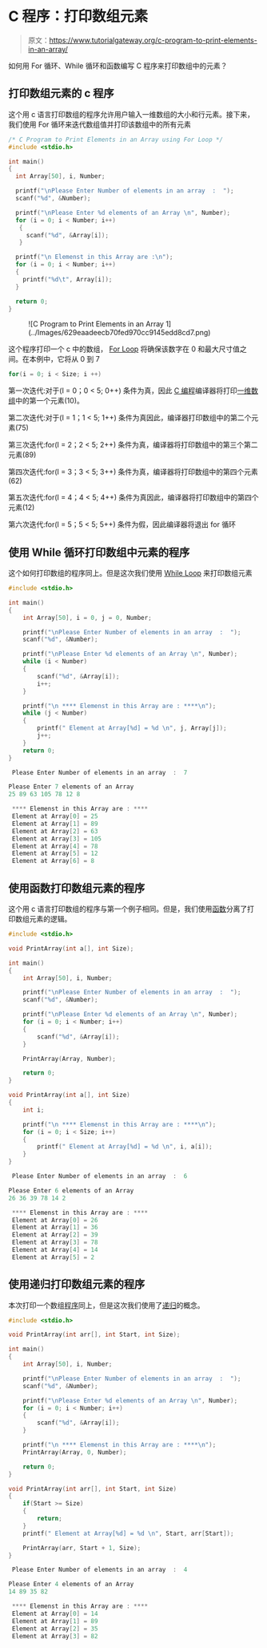 # C 程序：打印数组元素

> 原文：<https://www.tutorialgateway.org/c-program-to-print-elements-in-an-array/>

如何用 For 循环、While 循环和函数编写 C 程序来打印数组中的元素？

## 打印数组元素的 c 程序

这个用 c 语言打印数组的程序允许用户输入一维数组的大小和行元素。接下来，我们使用 For 循环来迭代数组值并打印该数组中的所有元素

```c
/* C Program to Print Elements in an Array using For Loop */
#include <stdio.h>

int main()
{
  int Array[50], i, Number;

  printf("\nPlease Enter Number of elements in an array  :  ");
  scanf("%d", &Number);

  printf("\nPlease Enter %d elements of an Array \n", Number);
  for (i = 0; i < Number; i++)
   {
     scanf("%d", &Array[i]);
   }     

  printf("\n Elemenst in this Array are :\n");
  for (i = 0; i < Number; i++)
  {
 	printf("%d\t", Array[i]);
  }     

  return 0;
}
```

<figure class="wp-block-image">![C Program to Print Elements in an Array 1](../Images/629eaadeecb70fed970cc9145edd8cd7.png)</figure>

这个程序打印一个 c 中的数组， [For Loop](https://www.tutorialgateway.org/for-loop-in-c-programming/) 将确保该数字在 0 和最大尺寸值之间。在本例中，它将从 0 到 7

```c
for(i = 0; i < Size; i ++)

```

第一次迭代:对于(I = 0；0 < 5; 0++)
条件为真，因此 [C 编程](https://www.tutorialgateway.org/c-programming/)编译器将打印[一维数组](https://www.tutorialgateway.org/array-in-c/)中的第一个元素(10)。

第二次迭代:对于(I = 1；1 < 5; 1++)
条件为真因此，编译器打印数组中的第二个元素(75)

第三次迭代:for(I = 2；2 < 5; 2++)
条件为真，编译器将打印数组中的第三个第二元素(89)

第四次迭代:for(I = 3；3 < 5; 3++)
条件为真，编译器将打印数组中的第四个元素(62)

第五次迭代:for(I = 4；4 < 5; 4++)
条件为真因此，编译器将打印数组中的第四个元素(12)

第六次迭代:for(I = 5；5 < 5; 5++)
条件为假，因此编译器将退出 for 循环

## 使用 While 循环打印数组中元素的程序

这个如何打印数组的程序同上。但是这次我们使用 [While Loop](https://www.tutorialgateway.org/while-loop-in-c/) 来打印数组元素

```c
#include <stdio.h>

int main()
{
	int Array[50], i = 0, j = 0, Number;

	printf("\nPlease Enter Number of elements in an array  :  ");
	scanf("%d", &Number);

	printf("\nPlease Enter %d elements of an Array \n", Number);
	while (i < Number)
	{
		scanf("%d", &Array[i]);
		i++;
	}     

	printf("\n **** Elemenst in this Array are : ****\n");
	while (j < Number)
	{
		printf(" Element at Array[%d] = %d \n", j, Array[j]);
		j++;
	}     	
	return 0;
}
```

```c
 Please Enter Number of elements in an array  :  7

Please Enter 7 elements of an Array 
25 89 63 105 78 12 8

 **** Elemenst in this Array are : ****
 Element at Array[0] = 25 
 Element at Array[1] = 89 
 Element at Array[2] = 63 
 Element at Array[3] = 105 
 Element at Array[4] = 78 
 Element at Array[5] = 12 
 Element at Array[6] = 8 
```

## 使用函数打印数组元素的程序

这个用 c 语言打印数组的程序与第一个例子相同。但是，我们使用[函数](https://www.tutorialgateway.org/functions-in-c/)分离了打印数组元素的逻辑。

```c
#include <stdio.h>

void PrintArray(int a[], int Size); 

int main()
{
	int Array[50], i, Number;

	printf("\nPlease Enter Number of elements in an array  :  ");
	scanf("%d", &Number);

	printf("\nPlease Enter %d elements of an Array \n", Number);
	for (i = 0; i < Number; i++)
	{
		scanf("%d", &Array[i]);
    }     

	PrintArray(Array, Number); 

	return 0;
}

void PrintArray(int a[], int Size)
{
	int i;

	printf("\n **** Elemenst in this Array are : ****\n");
	for (i = 0; i < Size; i++)
	{
		printf(" Element at Array[%d] = %d \n", i, a[i]);
	}	
}
```

```c
 Please Enter Number of elements in an array  :  6

Please Enter 6 elements of an Array 
26 36 39 78 14 2

 **** Elemenst in this Array are : ****
 Element at Array[0] = 26 
 Element at Array[1] = 36 
 Element at Array[2] = 39 
 Element at Array[3] = 78 
 Element at Array[4] = 14 
 Element at Array[5] = 2 
```

## 使用递归打印数组元素的程序

本次打印一个数组[程序](https://www.tutorialgateway.org/c-programming-examples/)同上，但是这次我们使用了[递归](https://www.tutorialgateway.org/recursion-in-c/)的概念。

```c
#include <stdio.h>

void PrintArray(int arr[], int Start, int Size); 

int main()
{
	int Array[50], i, Number;

	printf("\nPlease Enter Number of elements in an array  :  ");
	scanf("%d", &Number);

	printf("\nPlease Enter %d elements of an Array \n", Number);
	for (i = 0; i < Number; i++)
	{
		scanf("%d", &Array[i]);
    }   

	printf("\n **** Elemenst in this Array are : ****\n");
	PrintArray(Array, 0, Number); 

	return 0;
}

void PrintArray(int arr[], int Start, int Size)
{
	if(Start >= Size)
	{
		return;
	}
	printf(" Element at Array[%d] = %d \n", Start, arr[Start]);

	PrintArray(arr, Start + 1, Size); 
}
```

```c
 Please Enter Number of elements in an array  :  4

Please Enter 4 elements of an Array 
14 89 35 82

 **** Elemenst in this Array are : ****
 Element at Array[0] = 14 
 Element at Array[1] = 89 
 Element at Array[2] = 35 
 Element at Array[3] = 82 
```